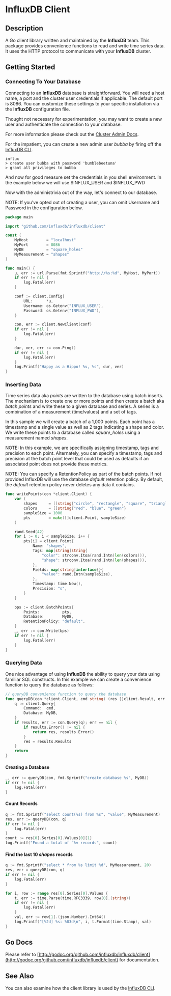 # InfluxDB Client

## Description

A Go client library written and maintained by the **InfluxDB** team.
This package provides convenience functions to read and write time series data.
It uses the HTTP protocol to communicate with your **InfluxDB** cluster.


## Getting Started

### Connecting To Your Database

Connecting to an **InfluxDB** database is straightforward. You will need a host
name, a port and the cluster user credentials if applicable. The default port is 8086.
You can customize these settings to your specific installation via the
**InfluxDB** configuration file.

Thought not necessary for experimentation, you may want to create a new user
and authenticate the connection to your database.

For more information please check out the
[Cluster Admin Docs](http://influxdb.com/docs/v0.9/query_language/database_administration.html).

For the impatient, you can create a new admin user _bubba_ by firing off the
[InfluxDB CLI](https://github.com/influxdb/influxdb/blob/master/cmd/influx/main.go).

```shell
influx
> create user bubba with password 'bumblebeetuna'
> grant all privileges to bubba
```

And now for good measure set the credentials in you shell environment.
In the example below we will use $INFLUX_USER and $INFLUX_PWD

Now with the administrivia out of the way, let's connect to our database.

NOTE: If you've opted out of creating a user, you can omit Username and Password in
the configuration below.

```go
package main

import "github.com/influxdb/influxdb/client"

const (
	MyHost        = "localhost"
	MyPort        = 8086
	MyDB          = "square_holes"
	MyMeasurement = "shapes"
)

func main() {
	u, err := url.Parse(fmt.Sprintf("http://%s:%d", MyHost, MyPort))
	if err != nil {
		log.Fatal(err)
	}

	conf := client.Config{
		URL:      *u,
		Username: os.Getenv("INFLUX_USER"),
		Password: os.Getenv("INFLUX_PWD"),
	}

	con, err := client.NewClient(conf)
	if err != nil {
		log.Fatal(err)
	}

	dur, ver, err := con.Ping()
	if err != nil {
		log.Fatal(err)
	}
	log.Printf("Happy as a Hippo! %v, %s", dur, ver)
}

```

### Inserting Data

Time series data aka *points* are written to the database using batch inserts.
The mechanism is to create one or more points and then create a batch aka *batch points*
and write these to a given database and series. A series is a combination of a
measurement (time/values) and a set of tags.

In this sample we will create a batch of a 1,000 points. Each point has a timestamp and
a single value as well as 2 tags indicating a shape and color. We write these points
to a database called _square_holes_ using a measurement named _shapes_.

NOTE: In this example, we are specifically assigning timestamp, tags and precision
to each point. Alternately, you can specify a timestamp, tags and precision at
the batch point level that could be used as defaults if an associated point
does not provide these metrics.

NOTE: You can specify a RetentionPolicy as part of the batch points. If not
provided InfluxDB will use the database _default_ retention policy. By default, the _default_
retention policy never deletes any data it contains.

```go
func writePoints(con *client.Client) {
	var (
		shapes     = []string{"circle", "rectangle", "square", "triangle"}
		colors     = []string{"red", "blue", "green"}
		sampleSize = 1000
		pts        = make([]client.Point, sampleSize)
	)

	rand.Seed(42)
	for i := 0; i < sampleSize; i++ {
		pts[i] = client.Point{
			Name: "shapes",
			Tags: map[string]string{
				"color": strconv.Itoa(rand.Intn(len(colors))),
				"shape": strconv.Itoa(rand.Intn(len(shapes))),
			},
			Fields: map[string]interface{}{
				"value": rand.Intn(sampleSize),
			},
			Timestamp: time.Now(),
			Precision: "s",
		}
	}

	bps := client.BatchPoints{
		Points:          pts,
		Database:        MyDB,
		RetentionPolicy: "default",
	}
	_, err := con.Write(bps)
	if err != nil {
		log.Fatal(err)
	}
}
```


### Querying Data

One nice advantage of using **InfluxDB** the ability to query your data using familiar
SQL constructs. In this example we can create a convenience function to query the database
as follows:

```go
// queryDB convenience function to query the database
func queryDB(con *client.Client, cmd string) (res []client.Result, err error) {
	q := client.Query{
		Command:  cmd,
		Database: MyDB,
	}
	if results, err := con.Query(q); err == nil {
		if results.Error() != nil {
			return res, results.Error()
		}
		res = results.Results
	}
	return
}
```

#### Creating a Database
```go
_, err := queryDB(con, fmt.Sprintf("create database %s", MyDB))
if err != nil {
	log.Fatal(err)
}
```

#### Count Records
```go
q := fmt.Sprintf("select count(%s) from %s", "value", MyMeasurement)
res, err := queryDB(con, q)
if err != nil {
	log.Fatal(err)
}
count := res[0].Series[0].Values[0][1]
log.Printf("Found a total of `%v records", count)

```

#### Find the last 10 _shapes_ records

```go
q := fmt.Sprintf("select * from %s limit %d", MyMeasurement, 20)
res, err = queryDB(con, q)
if err != nil {
	log.Fatal(err)
}

for i, row := range res[0].Series[0].Values {
	t, err := time.Parse(time.RFC3339, row[0].(string))
	if err != nil {
		log.Fatal(err)
	}
	val, err := row[1].(json.Number).Int64()
	log.Printf("[%2d] %s: %03d\n", i, t.Format(time.Stamp), val)
}
```

## Go Docs

Please refer to
[http://godoc.org/github.com/influxdb/influxdb/client](http://godoc.org/github.com/influxdb/influxdb/client)
for documentation.

## See Also

You can also examine how the client library is used by the
[InfluxDB CLI](https://github.com/influxdb/influxdb/blob/master/cmd/influx/main.go).
